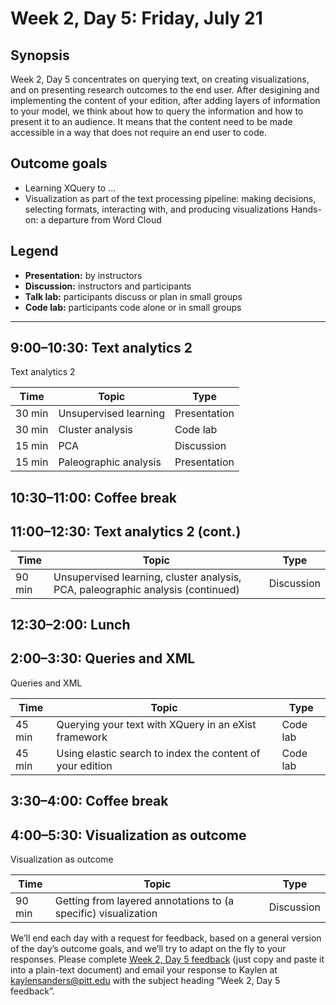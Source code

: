 # Week 2, Day 5: Friday, July 21
## Synopsis

Week 2, Day 5 concentrates on querying text, on creating visualizations, and on
                presenting research outcomes to the end user. After desigining and implementing the
                content of your edition, after adding layers of information to your model, we think
                about how to query the information and how to present it to an audience. It means
                that the content need to be made accessible in a way that does not require an end
                user to code.

## Outcome goals
* Learning XQuery to ...
* Visualization as part of the text processing pipeline: making decisions, selecting formats, interacting with, and producing visualizations Hands-on: a departure from Word Cloud
## Legend

* **Presentation:** by instructors
* **Discussion:** instructors and participants
* **Talk lab:** participants discuss or plan in small groups
* **Code lab:** participants code alone or in small groups

* * *
## 9:00–10:30: Text analytics 2

Text analytics 2

Time | Topic | Type
---- | ---- | ---- 
30 min | Unsupervised learning | Presentation
30 min | Cluster analysis | Code lab
15 min | PCA | Discussion
15 min | Paleographic analysis | Presentation

## 10:30–11:00: Coffee break

## 11:00–12:30: Text analytics 2 (cont.)

Time | Topic | Type
---- | ---- | ---- 
90 min | Unsupervised learning, cluster analysis, PCA, paleographic analysis (continued) | Discussion

## 12:30–2:00: Lunch

## 2:00–3:30: Queries and XML

Queries and XML

Time | Topic | Type
---- | ---- | ---- 
45 min | Querying your text with XQuery in an eXist framework | Code lab
45 min | Using elastic search to index the content of your edition | Code lab

## 3:30–4:00: Coffee break

## 4:00–5:30: Visualization as outcome

Visualization as outcome

Time | Topic | Type
---- | ---- | ---- 
90 min | Getting from layered annotations to (a specific) visualization | Discussion

We’ll end each day with a request for feedback, based on a general version of the day’s outcome goals, and we’ll try to adapt on the fly to your responses. Please complete [Week 2, Day 5 feedback](week_2_day_5_feedback.md) (just copy and paste it into a plain-text document) and email your response to Kaylen at [kaylensanders@pitt.edu](mailto:kaylensanders@pitt.edu) with the subject heading “Week 2, Day 5 feedback”.